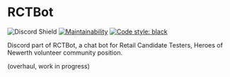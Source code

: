 # RCTBot

![Discord Shield](https://discordapp.com/api/guilds/210131920611311616/widget.png?style=shield)
[![Maintainability](https://api.codeclimate.com/v1/badges/4ed47a9dcca4dbba7947/maintainability)](https://codeclimate.com/github/djuresic/rctbot-discord/maintainability)
[![Code style: black](https://img.shields.io/badge/code%20style-black-000000.svg)](https://github.com/psf/black)

Discord part of RCTBot, a chat bot for Retail Candidate Testers, Heroes of Newerth volunteer community position.

(overhaul, work in progress)
